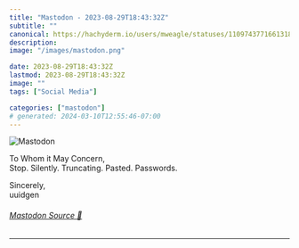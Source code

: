 ```yaml
---
title: "Mastodon - 2023-08-29T18:43:32Z"
subtitle: ""
canonical: https://hachyderm.io/users/mweagle/statuses/110974377166131863
description:
image: "/images/mastodon.png"

date: 2023-08-29T18:43:32Z
lastmod: 2023-08-29T18:43:32Z
image: ""
tags: ["Social Media"]

categories: ["mastodon"]
# generated: 2024-03-10T12:55:46-07:00
---
```

![Mastodon](/images/mastodon.png)

<p>To Whom it May Concern,<br />Stop. Silently. Truncating. Pasted. Passwords. </p><p>Sincerely,<br />uuidgen</p>


###### [Mastodon Source 🐘](https://hachyderm.io/@mweagle/110974377166131863)

___

